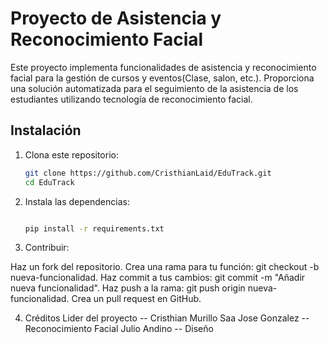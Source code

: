 # Proyecto de Asistencia y Reconocimiento Facial

Este proyecto implementa funcionalidades de asistencia y reconocimiento facial para la gestión de cursos y eventos(Clase, salon, etc.). Proporciona una solución automatizada para el seguimiento de la asistencia de los estudiantes utilizando tecnología de reconocimiento facial.

## Instalación

1. Clona este repositorio:

   ```bash
   git clone https://github.com/CristhianLaid/EduTrack.git
   cd EduTrack
   
2. Instala las dependencias:
   ```bash

   pip install -r requirements.txt

3. Contribuir:

Haz un fork del repositorio.
Crea una rama para tu función: 
git checkout -b nueva-funcionalidad.
Haz commit a tus cambios: 
git commit -m "Añadir nueva funcionalidad".
Haz push a la rama:
git push origin nueva-funcionalidad.
Crea un pull request en GitHub.

4. Créditos
Lider del proyecto -- Cristhian Murillo Saa
Jose Gonzalez -- Reconocimiento Facial 
Julio Andino -- Diseño 
